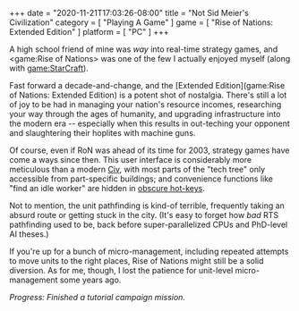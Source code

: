 +++
date = "2020-11-21T17:03:26-08:00"
title = "Not Sid Meier's Civilization"
category = [ "Playing A Game" ]
game = [ "Rise of Nations: Extended Edition" ]
platform = [ "PC" ]
+++

A high school friend of mine was <i>way</i> into real-time strategy games, and <game:Rise of Nations> was one of the few I actually enjoyed myself (along with <game:StarCraft>).

Fast forward a decade-and-change, and the [Extended Edition](game:Rise of Nations: Extended Edition) is a potent shot of nostalgia.  There's still a lot of joy to be had in managing your nation's resource incomes, researching your way through the ages of humanity, and upgrading infrastructure into the modern era -- especially when this results in out-teching your opponent and slaughtering their hoplites with machine guns.

Of course, even if RoN was ahead of its time for 2003, strategy games have come a ways since then.  This user interface is considerably more meticulous than a modern [Civ](tag:Civilization), with most parts of the "tech tree" only accessible from part-specific buildings; and convenience functions like "find an idle worker" are hidden in <a href="https://steamcommunity.com/sharedfiles/filedetails/?id=270487657">obscure hot-keys</a>.

Not to mention, the unit pathfinding is kind-of terrible, frequently taking an absurd route or getting stuck in the city.  (It's easy to forget how <i>bad</i> RTS pathfinding used to be, back before super-parallelized CPUs and PhD-level AI theses.)

If you're up for a bunch of micro-management, including repeated attempts to move units to the right places, Rise of Nations might still be a solid diversion.  As for me, though, I lost the patience for unit-level micro-management some years ago.

<i>Progress: Finished a tutorial campaign mission.</i>
